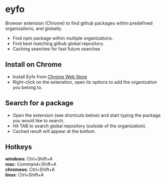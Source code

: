 # eyfo
Browser extension (Chrome) to find github packages within predefined organizations, and globally.

* Find npm package within multiple organizations.
* Find best matching github global repository. 
* Caching searches for fast future searches

## Install on Chrome
* Install Eyfo from [Chrome Web Store](https://chrome.google.com/webstore/detail/eyfo/kfndjpohnlhfifjmdmbddfnedicmlaif)
* Right-click on the extenstion, open its options to add the organization you belong to.



## Search for a package
* Open the extension (see shortcuts below) and start typing the package you would like to search.
* Hit TAB to search global repository (outside of the organization).
* Cached result will appear at the bottom.

## Hotkeys
<b>windows</b>: Ctrl+Shift+A<br/>
<b>mac</b>: Command+Shift+A<br/>
<b>chromeos</b>: Ctrl+Shift+A<br/>
<b>linux</b>: Ctrl+Shift+A<br/>
